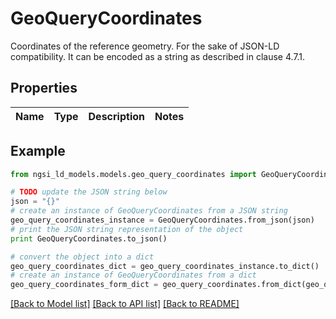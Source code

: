 # GeoQueryCoordinates

Coordinates of the reference geometry. For the sake of JSON-LD compatibility. It can be encoded as a string as described in clause 4.7.1. 

## Properties

Name | Type | Description | Notes
------------ | ------------- | ------------- | -------------

## Example

```python
from ngsi_ld_models.models.geo_query_coordinates import GeoQueryCoordinates

# TODO update the JSON string below
json = "{}"
# create an instance of GeoQueryCoordinates from a JSON string
geo_query_coordinates_instance = GeoQueryCoordinates.from_json(json)
# print the JSON string representation of the object
print GeoQueryCoordinates.to_json()

# convert the object into a dict
geo_query_coordinates_dict = geo_query_coordinates_instance.to_dict()
# create an instance of GeoQueryCoordinates from a dict
geo_query_coordinates_form_dict = geo_query_coordinates.from_dict(geo_query_coordinates_dict)
```
[[Back to Model list]](../README.md#documentation-for-models) [[Back to API list]](../README.md#documentation-for-api-endpoints) [[Back to README]](../README.md)


